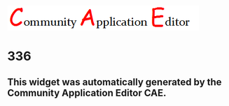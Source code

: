 ![CAE](https://github.com/PhilCAEOrg/frontendComponent-336/blob/gh-pages/img/logo.png)  

336
===================


This widget was automatically generated by the Community Application Editor CAE.  
---------------
